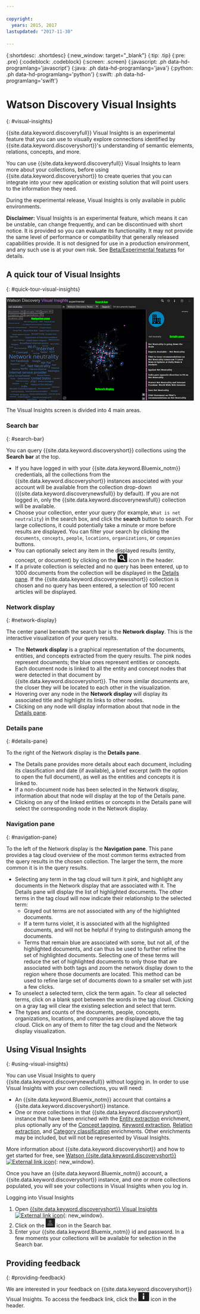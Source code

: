```yaml
---

copyright:
  years: 2015, 2017
lastupdated: "2017-11-30"

---
```


{:shortdesc: .shortdesc}
{:new_window: target="_blank"}
{:tip: .tip}
{:pre: .pre}
{:codeblock: .codeblock}
{:screen: .screen}
{:javascript: .ph data-hd-programlang='javascript'}
{:java: .ph data-hd-programlang='java'}
{:python: .ph data-hd-programlang='python'}
{:swift: .ph data-hd-programlang='swift'}

# Watson Discovery Visual Insights
{: #visual-insights}

{{site.data.keyword.discoveryfull}} Visual Insights is an experimental feature that you can use to visually explore connections identified by {{site.data.keyword.discoveryshort}}'s understanding of semantic elements, relations, concepts, and more.

You can use {{site.data.keyword.discoveryfull}} Visual Insights to learn more about your collections, before using {{site.data.keyword.discoveryshort}} to create queries that you can integrate into your new application or existing solution that will point users to the information they need.

During the experimental release, Visual Insights is only available in public environments.

**Disclaimer:** Visual Insights is an experimental feature, which means it can be unstable, can change frequently, and can be discontinued with short notice. It is provided so you can evaluate its functionality. It may not provide the same level of performance or compatibility that generally released capabilities provide. It is not designed for use in a production environment, and any such use is at your own risk. See [Beta/Experimental features](/docs/services/discovery/release-notes.html#beta-features) for details.

## A quick tour of Visual Insights
{: #quick-tour-visual-insights}

![Discovery visual insights quick tour](images/discovery-visualinsights-quicktour.png)

The Visual Insights screen is divided into 4 main areas.

### Search bar
{: #search-bar}

You can query {{site.data.keyword.discoveryshort}} collections using the **Search bar** at the top.

- If you have logged in with your {{site.data.keyword.Bluemix_notm}} credentials, all the collections from the {{site.data.keyword.discoveryshort}} instances associated with your account will be available from the collection drop-down ({{site.data.keyword.discoverynewsfull}} by default). If you are not logged in, only the {{site.data.keyword.discoverynewsfull}} collection will be available.
- Choose your collection, enter your query (for example, `What is net neutrality`) in the search box, and click the **search** button to search. For large collections, it could potentially take a minute or more before results are displayed. You can filter your search by clicking the `documents`, `concepts`, `people`, `locations`, `organizations`, or `companies` buttons.
- You can optionally select any item in the displayed results (entity, concept, or document) by clicking on the ![Query icon](images/discovery-query-icon.png) icon in the header.
- If a private collection is selected and no query has been entered, up to 1000 documents from the collection will be displayed in the [Details pane](/docs/services/discovery/visual-insights.html#details-pane). If the {{site.data.keyword.discoverynewsshort}} collection is chosen and no query has been entered, a selection of 100 recent articles will be displayed.

### Network display
{: #network-display}

The center panel beneath the search bar is the **Network display**. This is the interactive visualization of your query results.

- The **Network display** is a graphical representation of the documents, entities, and concepts extracted from the query results. The pink nodes represent documents; the blue ones represent entities or concepts. Each document node is linked to all the entity and concept nodes that were detected in that document by {{site.data.keyword.discoveryshort}}. The more similar documents are, the closer they will be located to each other in the visualization.
- Hovering over any node in the **Network display** will display its associated title and highlight its links to other nodes.
- Clicking on any node will display information about that node in the [Details pane](/docs/services/discovery/visual-insights.html#details-pane).

### Details pane
{: #details-pane}

To the right of the Network display is the **Details pane**.

- The Details pane provides more details about each document, including its classification and date (if available), a brief excerpt (with the option to open the full document), as well as the entities and concepts it is linked to.
- If a non-document node has been selected in the Network display, information about that node will display at the top of the Details pane.
- Clicking on any of the linked entities or concepts in the Details pane will select the corresponding node in the Network display.

### Navigation pane
{: #navigation-pane}

To the left of the Network display is the **Navigation pane**. This pane provides a tag cloud overview of the most common terms extracted from the query results in the chosen collection. The larger the term, the more common it is in the query results.

- Selecting any term in the tag cloud will turn it pink, and highlight any documents in the Network display that are associated with it. The Details pane will display the list of highlighted documents. The other terms in the tag cloud will now indicate their relationship to the selected term:
  - Grayed out terms are not associated with any of the highlighted documents.
  - If a term turns violet, it is associated with all the highlighted documents, and will not be helpful if trying to distinguish among the documents.
  - Terms that remain blue are associated with some, but not all, of the highlighted documents, and can thus be used to further refine the set of highlighted documents. Selecting one of these terms will reduce the set of highlighted documents to only those that are associated with both tags and zoom the network display down to the region where those documents are located. This method can be used to refine large set of documents down to a smaller set with just a few clicks.
- To unselect a selected term, click the term again.  To clear all selected terms, click on a blank spot between the words in the tag cloud. Clicking on a gray tag will clear the existing selection and select that term.
- The types and counts of the documents, people, concepts, organizations, locations, and companies are displayed above the tag cloud. Click on any of them to filter the tag cloud and the Network display visualization.

## Using Visual Insights
{: #using-visual-insights}

You can use Visual Insights to query {{site.data.keyword.discoverynewsfull}} without logging in. In order to use Visual Insights with your own collections, you will need:

- An {{site.data.keyword.Bluemix_notm}} account that contains a {{site.data.keyword.discoveryshort}} instance.
- One or more collections in that {{site.data.keyword.discoveryshort}} instance that have been enriched with the [Entity extraction](/docs/services/discovery/building.html#entity-extraction) enrichment, plus optionally any of the [Concept tagging](/docs/services/discovery/building.html#concept-tagging), [Keyword extraction](/docs/services/discovery/building.html#keyword-extraction), [Relation extraction](/docs/services/discovery/building.html#relation-extraction), and [Category classification](/docs/services/discovery/building.html#category-classification) enrichments. Other enrichments may be included, but will not be represented by Visual Insights.

More information about {{site.data.keyword.discoveryshort}} and how to get started for free, see [Watson {{site.data.keyword.discoveryshort}} ![External link icon](../../icons/launch-glyph.svg "External link icon")](https://www.ibm.com/watson/services/discovery/){: new_window}.

Once you have an {{site.data.keyword.Bluemix_notm}} account, a {{site.data.keyword.discoveryshort}} instance, and one or more collections populated, you will see your collections in Visual Insights when you log in.

Logging into Visual Insights

1. Open [{{site.data.keyword.discoveryshort}} Visual Insights ![External link icon](../../icons/launch-glyph.svg "External link icon")](https://visual-insights.bluemix.net){: new_window}.
1. Click on the ![Profile icon](images/discovery-profile-icon.png) icon in the Search bar.
1. Enter your {{site.data.keyword.Bluemix_notm}} id and password. In a few moments your collections will be available for selection in the Search bar.

## Providing feedback
{: #providing-feedback}

We are interested in your feedback on {{site.data.keyword.discoveryshort}} Visual Insights. To access the feedback link, click the ![Info icon](images/discovery-info-icon.png) icon in the header.
